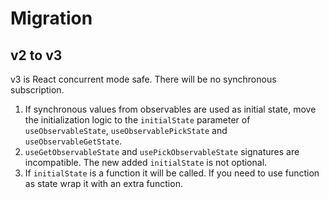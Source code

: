 # Migration

## v2 to v3

v3 is React concurrent mode safe. There will be no synchronous subscription.

1. If synchronous values from observables are used as initial state, move the initialization logic to the `initialState` parameter of `useObservableState`, `useObservablePickState` and `useObservableGetState`.
2. `useGetObservableState` and `usePickObservableState` signatures are incompatible. The new added `initialState` is not optional.
3. If `initialState` is a function it will be called. If you need to use function as state wrap it with an extra function.
